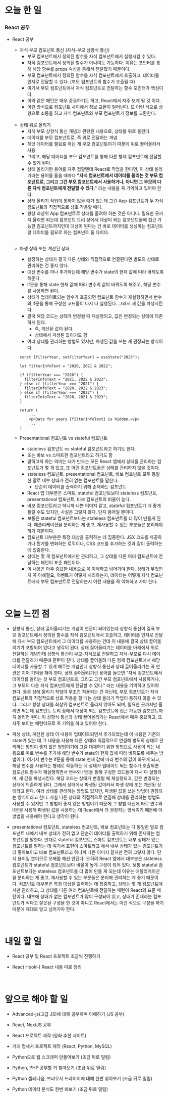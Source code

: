 # 오늘 한 일

### React 공부

- React 공부

  - 자식 부모 컴포넌트 통신 (자식-부모 상향식 통신)
    - 부모 컴포넌트에서 정의된 함수를 자식 컴포넌트에서 실행시킬 수 있다.
    - 자식 컴포넌트에서 정의된 함수가 아니여도 가능하다. 이유는 포인터를 통해 해당 함수를 props 속성을 통해서 전달했기 때문이다.
    - 부모 컴포넌트에서 정의된 함수를 자식 컴포넌트에서 호출하고, 데이터를 인자로 전달할 수 있다. (부모 컴포넌트의 함수가 호출될 때)
    - 여기서 부모 컴포넌트에서 자식 컴포넌트로 전달하는 함수 포인터가 핵심이다.
    - 이와 같은 패턴은 매우 중요하기도 하고, React에서 자주 보게 될 것 이다.
    - 이런 방식으로 컴포넌트 사이에서 정보 교환이 일어난다. 또 이런 식으로 상향으로 소통을 하고 자식 컴포넌트와 부모 컴포넌트가 정보를 교환한다.

  <br />

  - 상태 위로 올리기
    - 자식 부모 상향식 통신 개념과 관련된 내용으로, 상태를 위로 올린다.
    - 데이터를 부모 컴포넌트로, 즉 위로 전달하는 개념
    - 해당 데이터를 필요로 하는 게 부모 컴포넌트이기 때문에 위로 끌어올려서 사용
    - 그리고, 해당 데이터를 부모 컴포넌트를 통해 다른 형제 컴포넌트에 전달할 수 있게 된다.
    - 상태 올리기란 용어를 자주 접할텐데 React로 작업을 한다면, 이 상태 올리기라는 용어를 들을 때마다 **"자식 컴포넌트에서 데이터를 올리는 것 부모 컴포넌트로, 그리고 그건 부모 컴포넌트에서 사용하거나, 아니면 그 부모의 다른 자식 컴포넌트에게 전달할 수 있다."** 라는 내용을 꼭 기억하고 있어야 한다.
    - 상태 올리기 작업이 통하지 않을 때가 있는데 그건 App 컴포넌트가 두 자식 컴포넌트와 직접적으로 상호 작용할 때다.
    - 항상 최상위 App 컴포넌트로 상태를 올려야 하는 것은 아니다. 필요한 곳까지 올리면 되는데 컴포넌트 트리 상에서 대상이 되는 컴포넌트들에 접근 가능한 컴포넌트까지인데 대상이 된다는 건 바로 데이터를 생성하는 컴포넌트랑 데이터를 필요로 하는 컴포넌트 둘 다이다.

  <br />

  - 파생 상태 또는 계산된 상태

    - 설정하는 상태가 결국 다른 상태와 직접적으로 연결된다면 별도의 상태로 관리하는 건 좋지 않다.
    - 대신 변수를 하나 추가하는데 해당 변수가 state의 현재 값에 따라 바뀌도록 해준다.
    - if문을 통해 state 현재 값에 따라 변수의 값이 바뀌도록 해주고, 해당 변수를 사용하면 된다.
    - 상태가 업데이트되는 함수가 호출되면 컴포넌트 함수가 재실행하면서 변수와 if문을 통해 구성한 코드들이 다시 다 실행된다. 그래서 새 값을 파생시킨다.
    - 결국 해당 코드는 상태가 변경될 때 재실행되고, 값은 변경되는 상태에 의존하게 된다.
      - 즉, 계산된 값이 된다.
      - 상태에서 파생된 값이기도 함
    - 여러 상태를 관리하는 방법도 있지만, 파생된 값을 쓰는 게 권장되는 방식이다.

    ```
    const [filterYear, setFilterYear] = useState("2023");

    let filterInfoText = "2020, 2021 & 2022";

    if (filterYear === "2020") {
      filterInfoText = "2021, 2022 & 2023";
    } else if (filterYear === "2021") {
      filterInfoText = "2020, 2022 & 2023";
    } else if (filterYear === "2022") {
      filterInfoText = "2020, 2021 & 2023";
    }

    return (
        ...
        <p>Data for years {filterInfoText} is hidden.</p>
        ...
    )
    ```

  - Presentational 컴포넌트 vs stateful 컴포넌트
    - stateless 컴포넌트 vs stateful 컴포넌트라고 하기도 한다.
    - 또는 바보 vs 스마트한 컴포넌트라고 하기도 함
    - 말하고자 하는 의미는 내가 만드는 모든 React 앱에서 상태를 관리하는 컴포넌트가 몇 개 있고, 또 어떤 컴포넌트들은 상태를 관리하지 않을 것이다.
    - stateless 컴포넌트, presentational 컴포넌트, 바보 컴포넌트 모두 동일한 말로 내부 상태가 전혀 없는 컴포넌트를 말한다.
      - 단순히 데이터를 출력하기 위해 존재하는 컴포넌트
    - React 앱 대부분은 스마트, stateful 컴포넌트보다 stateless 컴포넌트, presentational 컴포넌트, 바보 컴포넌트의 비율이 높다.
    - 바보 컴포넌트라고 하니까 나쁜 이미지 같고, stateful 컴포넌트가 더 좋게 들릴 수도 있지만, 사실은 그렇지 않다. 단지 용어일 뿐이다.
    - 보통은 stateful 컴포넌트보다는 stateless 컴포넌트를 더 많이 만들게 된다. 애플리케이션을 분리하는 게 좋고, 재사용할 수 있는 부분들은 분리해야 하기 때문이다.
    - 컴포넌트 대부분은 특정 대상을 출력하는 데 집중한다. JSX 코드를 제공하거나 뭔가를 변화하는 로직이나, CSS 코드를 추가하는 것과 같이 출력하는 데 집중한다.
    - 상태는 몇 개 컴포넌트에서만 관리하고, 그 상태를 다른 여러 컴포넌트에 전달하는 패턴이 표준 패턴이다.
    - 이 내용은 아주 중요한 내용으로 꼭 이해하고 넘어가야 한다. 상태가 무엇인지 꼭 이해필요, 이벤트가 어떻게 처리하는지, 데이터는 어떻게 자식 컴포넌트에서 부모 컴포넌트로 전달하는지 이런 내용을 꼭 이해하고 가야 한다.

<br />

# 오늘 느낀 점

- 상향식 통신, 상태 끌어올리기는 개념이 연관이 되어있는데 상향식 통신이 결국 부모 컴포넌트에서 정의된 함수를 자식 컴포넌트에서 호출하고, 데이터를 인자로 전달해 다시 부모 컴포넌트에서 그 데이터를 사용하는 건데 이 내용에 결국 상태 끌어올리기가 포함되어 있다고 생각이 된다. 상태 끌어올리기는 데이터를 아래에서 위로 전달하는 개념인데 상향식 통신이 부모-자식으로 전달하고 자식-부모로 다시 데이터를 전달하기 때문에 관련이 깊다. 상태를 끌어올려 다른 형제 컴포넌트에서 해당 데이터를 사용할 수 있게 해주는 개념인데 상향식 통신과 상태 끌어올리기는 꼭 연관은 지어 기억을 해야 한다. 상태 끌어올리기란 용어를 들으면 "자식 컴포넌트에서 데이터를 올리는 것 부모 컴포넌트로, 그리고 그건 부모 컴포넌트에서 사용하거나, 그 부모의 다른 자식 컴포넌트에게 전달할 수 있다." 라는 내용을 기억하고 있어야 한다. 물론 상태 올리기 작업이 무조건 적용되는 건 아닌데, 부모 컴포넌트가 자식 컴포넌트와 직접적으로 상호 작용을 할 때는 상태 올리기 작업이 통하지 않을 수 있다. 그리고 항상 상태를 최상위 컴포넌트로 올리지 않아도 되며, 필요한 곳까지만 올리면 되는데 컴포넌트 트리 상에서 대상이 되는 컴포넌트에 접근 가능한 컴포넌트까지 올리면 된다. 이 상향식 통신과 상태 끌어올리기는 React에서 매우 중요하고, 또 자주 보이는 패턴이므로 꼭 기억을 하고 있어야 한다.

- 파생 상태, 계산된 상태 이 내용이 업데이트되면서 추가되었는데 이 내용은 기존의 state가 있는 데 그 내용을 사용해 다른 상태와 직접적으로 연결해 별도의 상태로 관리하는 방법이 좋지 않은 방법이기에 그걸 대체하기 위한 방법으로 사용이 되는 내용으로 따로 변수를 추가해 해당 변수가 state의 현재 값에 따라 바뀌도록 해주는 방법이다. 여기서 변수는 if문을 통해 state 현재 값에 따라 변수의 값이 바뀌게 되고, 해당 변수를 사용하는 형태로 작동하는 데 상태가 업데이트 되는 함수가 호출되면 컴포넌트 함수가 재실행하면서 변수와 if문을 통해 구성한 코드들이 다시 다 실행되며, 새 값을 파생시킨다. 해당 코드는 상태가 변경될 때 재실행되고, 값은 변경되는 상태에 의존하게 된다. 그래서 상태에서 파생된 값이라서 파생 상태 또는 계산된 상태라고 한다. 여러 상태를 관리하는 방법도 있지만, 파생된 값을 쓰는 방법이 권장되는 방식이라고 한다. 사실 다른 상태와 직접적으로 연결해 상태를 관리하는 방법도 사용할 수 있지만 그 방법이 좋지 않은 방법이기 때문에 그 방법 대신에 따로 변수와 if문을 사용해 파생된 값을 사용하는 데 React에서 더 권장되는 방식이기 때문에 이 방법을 사용해야 한다고 생각이 된다.

- presentational 컴포넌트, stateless 컴포넌트, 바보 컴포넌트는 다 동일한 말로 컴포넌트 내에서 내부 상태가 전혀 없고 단순히 데이터를 출력하기 위해 존재하는 컴포넌트를 말한다. 반대로 stateful 컴포넌트, 스마트 컴포넌트는 내부 상태가 있는 컴포넌트를 말하는 데 여기서 표현이 스마트라고 해서 내부 상태가 있는 컴포넌트가 더 좋아보이고 바보 컴포넌트라고 하니까 나쁜 이미지 같지만 전혀 그렇지 않다. 단지 용어일 뿐이므로 오해를 해선 안된다. 오히려 React 앱에서 대부분은 stateless 컴포넌트가 stateful 컴포넌트보다 비율이 높게 구성이 되어 있다. 보통 stateful 컴포넌트보다는 stateless 컴포넌트를 더 많이 만들 게 되는데 이유는 애플리케이션을 분리하는 게 좋고, 재사용할 수 있는 부분들은 분리해 관리하는 게 좋기 때문이다. 컴포넌트 대부분은 특정 대상을 출력하는 데 집중하고, 상태는 몇 개 컴포넌트에서만 관리하고, 그 상태를 다른 여러 컴포넌트에 전달하는 패턴이 React의 표준 패턴이다. 내부에 상태가 없는 컴포넌트가 많이 구성되어 있고, 상태가 존재하는 컴포넌트가 적다고 잘못된 구성을 한 것이 아니고 React에서는 이런 식으로 구성을 하기 때문에 제대로 알고 넘어가야 한다.

<br />

# 내일 할 일

- React 공부 및 React 프로젝트 조금씩 진행하기

- React Hook나 React 내용 따로 정리

<br />

# 앞으로 해야 할 일

- Advanced-js(고급 JS)에 대해 공부하며 이해하기 (JS 공부)

- React, NextJS 공부

- React 프로젝트 제작 (영화 추천 사이트)

- 거래 명세서 프로젝트 제작 (React, Python, MySQL)

- Python으로 웹 스크래퍼 만들어보기 (조금 뒤로 밀림)

- Python, PHP 공부할 거 찾아보기 (조금 뒤로 밀림)

- Python 셀레니움, 브라우저 드라이버에 대해 한번 찾아보기 (조금 뒤로 밀림)

- Python 데이터 분석도 한번 봐보기 (조금 뒤로 밀림)
